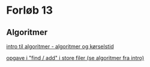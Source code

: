 # Forløb 13
## Algoritmer

[intro til algoritmer - algoritmer og kørselstid](del1/intro.md)

[opgave i "find / add" i store filer (se algoritmer fra intro)](del2/beskrivelse.md)